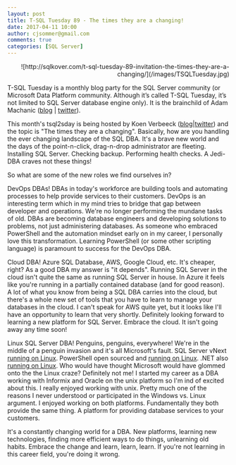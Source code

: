 ```yaml
---
layout: post
title: T-SQL Tuesday 89 - The times they are a changing!
date: 2017-04-11 10:00
author: cjsommer@gmail.com
comments: true
categories: [SQL Server]
---
```


<div style="text-align: right">
![http://sqlkover.com/t-sql-tuesday-89-invitation-the-times-they-are-a-changing/](/images/TSQLTuesday.jpg)
</div>

T-SQL Tuesday is a monthly blog party for the SQL Server community (or Microsoft Data Platform community. Although it’s called T-SQL Tuesday, it’s not limited to SQL Server database engine only). It is the brainchild of Adam Machanic ([blog](http://sqlblog.com/blogs/adam_machanic/) | [twitter](https://twitter.com/AdamMachanic)).

This month's tsql2sday is being hosted by Koen Verbeeck ([blog](http://sqlkover.com/t-sql-tuesday-89-invitation-the-times-they-are-a-changing/)|[twitter](https://twitter.com/Ko_Ver)) and the topic is "The times they are a changing". Basically, how are you handling the ever changing landscape of the SQL DBA. It's a brave new world and the days of the point-n-click, drag-n-drop administrator are fleeting. Installing SQL Server. Checking backup. Performing health checks. A Jedi-DBA craves not these things!

So what are some of the new roles we find ourselves in?

DevOps DBAs! DBAs in today's workforce are building tools and automating processes to help provide services to their customers. DevOps is an interesting term which in my mind tries to bridge that gap between developer and operations. We're no longer performing the mundane tasks of old. DBAs are becoming database engineers and developing solutions to problems, not just administering databases. As someone who embraced PowerShell and the automation mindset early on in my career, I personally love this transformation. Learning PowerShell (or some other scripting language) is paramount to success for the DevOps DBA.

Cloud DBA! Azure SQL Database, AWS, Google Cloud, etc. It's cheaper, right? As a good DBA my answer is "it depends". Running SQL Server in the cloud isn't quite the same as running SQL Server in house. In Azure it feels like you're running in a partially contained database (and for good reason). A lot of what you know from being a SQL DBA carries into the cloud, but there's a whole new set of tools that you have to learn to manage your databases in the cloud. I can't speak for AWS quite yet, but it looks like I'll have an opportunity to learn that very shortly. Definitely looking forward to learning a new platform for SQL Server. Embrace the cloud. It isn't going away any time soon!

Linux SQL Server DBA! Penguins, penguins, everywhere! We're in the middle of a penguin invasion and it's all Microsoft's fault. SQL Server vNext [running on Linux](https://www.microsoft.com/en-us/sql-server/sql-server-vnext-including-Linux). PowerShell open sourced and [running on Linux](https://azure.microsoft.com/en-us/blog/powershell-is-open-sourced-and-is-available-on-linux/). .NET also [running on Linux](https://www.microsoft.com/net/core#linuxredhat). Who would have thought Microsoft would have glommed onto the the Linux craze? Definitely not me! I started my career as a DBA working with Informix and Oracle on the unix platform so I'm ind of excited about this. I really enjoyed working with unix. Pretty much one of the reasons I never understood or participated in the Windows vs. Linux argument. I enjoyed working on both platforms. Fundamentally they both provide the same thing. A platform for providing database services to your customers.

It's a constantly changing world for a DBA. New platforms, learning new technologies, finding more efficient ways to do things, unlearning old habits. Embrace the change and learn, learn, learn. If you're not learning in this career field, you're doing it wrong.